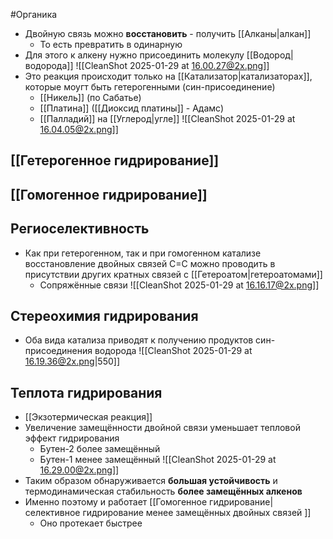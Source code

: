 #Органика 
- Двойную связь можно **восстановить** - получить [[Алканы|алкан]]
	- То есть превратить в одинарную
- Для этого к алкену нужно присоединить молекулу [[Водород|водорода]]
![[CleanShot 2025-01-29 at 16.00.27@2x.png]]
- Это реакция происходит только на [[Катализатор|катализаторах]], которые моугт быть гетерогенными (син-присоединение)
	- [[Никель]] (по Сабатье)
	- [[Платина]] ([[Диоксид платины]] - Адамс)
	- [[Палладий]] на [[Углерод|угле]] 
![[CleanShot 2025-01-29 at 16.04.05@2x.png]]
## [[Гетерогенное гидрирование]] 
## [[Гомогенное гидрирование]] 
## Региоселективность
- Как при гетерогенном, так и при гомогенном катализе восстановление двойных связей C=C можно проводить в присутствии других кратных связей с [[Гетероатом|гетероатомами]] 
	- Сопряжённые связи
![[CleanShot 2025-01-29 at 16.16.17@2x.png]]
## Стереохимия гидрирования 
- Оба вида катализа приводят к получению продуктов син-присоединения водорода
![[CleanShot 2025-01-29 at 16.19.36@2x.png|550]]
## Теплота гидрирования
- [[Экзотермическая реакция]]
- Увеличение замещённости двойной связи уменьшает тепловой эффект гидрирования
	- Бутен-2 более замещённый
	- Бутен-1 менее замещённый 
![[CleanShot 2025-01-29 at 16.29.00@2x.png]]
- Таким образом обнаруживается **большая устойчивость** и термодинамическая стабильность **более замещённых алкенов**
- Именно поэтому и работает [[Гомогенное гидрирование|селективное гидрирование менее замещённых двойных связей ]] 
	- Оно протекает быстрее 